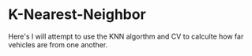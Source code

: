 # K-Nearest-Neighbor

Here's I will attempt to use the KNN algorthm and CV to calculte how far vehicles are from one another.

